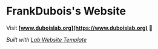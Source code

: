 
# FrankDubois's Website

Visit **[www.duboislab.org](https://www.duboislab.org)** 🚀

_Built with [Lab Website Template](https://greene-lab.gitbook.io/lab-website-template-docs)_

